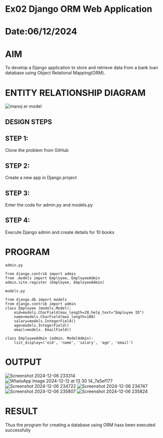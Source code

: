# Ex02 Django ORM Web Application
# Date:06/12/2024
# AIM
To develop a Django application to store and retrieve data from a bank loan database using Object Relational Mapping(ORM).

# ENTITY RELATIONSHIP DIAGRAM

![manoj er model](https://github.com/user-attachments/assets/4dee571b-299d-4818-aeaa-a328fc79b0b2)

## DESIGN STEPS
## STEP 1:
Clone the problem from GitHub

## STEP 2:
Create a new app in Django project

## STEP 3:
Enter the code for admin.py and models.py

## STEP 4:
Execute Django admin and create details for 10 books

# PROGRAM
```
admin.py

from django.contrib import admin 
from .models import Employee, EmployeeAdmin 
admin.site.register (Employee, EmployeeAdmin)

models.py

from django.db import models 
from django.contrib import admin
class Employee (models.Model):
    eid=models.CharField(max_length=20,help_text="Employee ID")         
    name=models.CharField(max_length=100)
    salary=models.IntegerField()
    age=models.IntegerField()
    email=models. EmailField()

class EmployeeAdmin (admin. ModelAdmin):
    list_display=('eid', 'name', 'salary', 'age', 'email')

```

# OUTPUT
![Screenshot 2024-12-06 233314](https://github.com/user-attachments/assets/94b98a73-c2b6-4c8b-949d-87021d5ec283)
![WhatsApp Image 2024-12-12 at 13 30 14_7a5ef177](https://github.com/user-attachments/assets/941d5f2e-2a21-4f39-8da1-d2e834886a51)
![Screenshot 2024-12-06 234722](https://github.com/user-attachments/assets/7943d4a5-772d-46c4-ad9d-3cefc1f8f1d1)
![Screenshot 2024-12-06 234747](https://github.com/user-attachments/assets/3a8a3b5c-2dc6-4ddc-bf9d-7db243feb7b5)
![Screenshot 2024-12-06 235807](https://github.com/user-attachments/assets/2a8c2c54-f244-40b9-983a-77d1134911cb)
![Screenshot 2024-12-06 235824](https://github.com/user-attachments/assets/ceebdac5-a5ea-4033-aabf-eb77450ecce1)


# RESULT
Thus the program for creating a database using ORM hass been executed successfully
